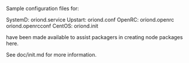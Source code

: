 Sample configuration files for:

SystemD: oriond.service
Upstart: oriond.conf
OpenRC:  oriond.openrc
         oriond.openrcconf
CentOS:  oriond.init

have been made available to assist packagers in creating node packages here.

See doc/init.md for more information.
